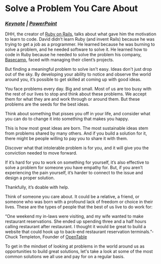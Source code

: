 # Solve a Problem You Care About

### ***[Keynote](https://www.dropbox.com/s/bz29c08i152plqo/01%20-%20Keynote%20-%20Solve%20a%20Problem%20You%20Care%20About.key?dl=0 "Solve a Problem You Care About - Keynote") | [PowerPoint](https://www.dropbox.com/s/m82ms4mzb0p6p1k/01%20-%20PowerPoint%20-%20Solve%20a%20Problem%20You%20Care%20About.pptx?dl=0 "Solve a Problem You Care About - PowePoint")***

DHH, the creator of [Ruby on Rails](http://rubyonrails.org "Ruby on Rails"), talks about what gave him the motivation to learn to code. David didn’t learn Ruby (and invent Rails) because he was trying to get a job as a programmer. He learned because he was burning to solve a problem, and he needed software to solve it. He learned how to code in Ruby because he needed to solve the problem his company, [Basecamp](https://basecamp.com "Basecamp"), faced with managing their client’s projects.

But finding a meaningful problem to solve isn't easy. Ideas don't just drop out of the sky. By developing your ability to notice and observe the world around you, it’s possible to get skilled at coming up with good ideas.

You face problems every day. Big and small. Most of us are too busy with the rest of our lives to stop and think about these problems. We accept them for what they are and work through or around them. But these problems are the seeds for the best ideas.

Think about something that pisses you off in your life, and consider what you can do to change it into something that makes you happy.

This is how most great ideas are born. The most sustainable ideas stem from problems shared by many others. And if you build a solution for it, there might be people willing to pay you to share it with them.

Discover what that intolerable problem is for you, and it will give you the conviction needed to move forward.

If it’s hard for you to work on something for yourself, it’s also effective to solve a problem for someone you have empathy for. But, if you aren’t experiencing the pain yourself, it’s harder to connect to the issue and design a proper solution.

Thankfully, it’s doable with help.

Think of someone you care about. It could be a relative, a friend, or someone who was born with a profound lack of freedom or choice in their lives. These are the types of people that the best of us live to do work for:

“One weekend my in-laws were visiting, and my wife wanted to make restaurant reservations. She ended up spending three and a half hours calling restaurant after restaurant. I thought it would be great to build a website that could hook up to back-end restaurant reservation terminals.”- Chuck Templeton, Founder of [OpenTable](https://www.opentable.com "OpenTable")

To get in the mindset of looking at problems in the world around us as opportunities to build great solutions, let's take a look at some of the most common solutions we all use and pay for on a regular basis.
